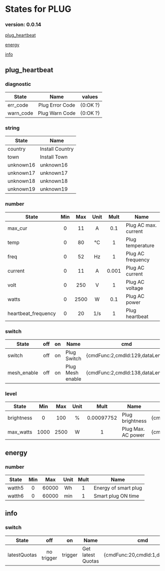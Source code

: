 # States for  PLUG
### version: 0.0.14

[plug_heartbeat](#plug_heartbeat)

[energy](#energy)

[info](#info)



## plug_heartbeat

### diagnostic

| State  |     Name |  values |
|----------|:-------------:|------|
|err_code| Plug Error Code | {0:OK ?} |
|warn_code| Plug Warn Code | {0:OK ?} |

### string

| State  |  Name |
|----------|------|
|country| Install Country |
|town| Install Town |
|unknown16| unknown16 |
|unknown17| unknown17 |
|unknown18| unknown18 |
|unknown19| unknown19 |

### number
| State  |      Min     |      Max     |  Unit |  Mult |  Name |
|----------|:-------------:|:-------------:|:------:|:-----:|-----|
|max_cur|0 | 11 | A | 0.1 |  Plug AC max. current |
|temp|0 | 80 | °C | 1 |  Plug temperature |
|freq|0 | 52 | Hz | 1 |  Plug AC frequency |
|current|0 | 11 | A | 0.001 |  Plug AC current |
|volt|0 | 250 | V | 1 |  Plug AC voltage |
|watts|0 | 2500 | W | 0.1 |  Plug AC power |
|heartbeat_frequency|0 | 20 | 1/s | 1 |  Plug heartbeat |


### switch

| State  |      off    |  on |  Name |  cmd |
|----------|:-------------:|:------:|------|------|
|switch| off | on | Plug Switch | {cmdFunc:2,cmdId:129,dataLen:2} |
|mesh_enable| off | on | Plug Mesh enable | {cmdFunc:2,cmdId:138,dataLen:2} |

### level

| State  |      Min     |     Max     |  Unit |  Mult |  Name |  cmd |
|----------|:-------------:|:-------------:|:------:|:-----:|-----|------|
|brightness| 0 | 100 | % | 0.00097752 |  Plug brightness | {cmdFunc:2,cmdId:130,dataLen:3} |
|max_watts| 1000 | 2500 | W | 1 |  Plug Max. AC power | {cmdFunc:2,cmdId:137,dataLen:3} |

## energy

### number
| State  |      Min     |      Max     |  Unit |  Mult |  Name |
|----------|:-------------:|:-------------:|:------:|:-----:|-----|
|watth5|0 | 60000 | Wh | 1 |  Energy of smart plug |
|watth6|0 | 60000 | min | 1 |  Smart plug ON time |


## info

### switch

| State  |      off    |  on |  Name |  cmd |
|----------|:-------------:|:------:|------|------|
|latestQuotas| no trigger | trigger | Get latest Quotas | {cmdFunc:20,cmdId:1,dataLen:0} |

